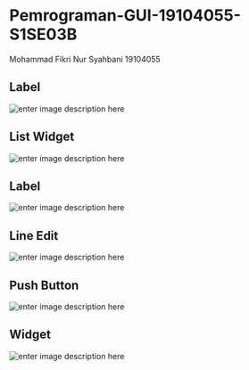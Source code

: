 # Pemrograman-GUI-19104055-S1SE03B
Mohammad Fikri Nur Syahbani
19104055

## Label
![enter image description here](https://i.ibb.co/8cRmyCt/1.jpg)

## List Widget

![enter image description here](https://i.ibb.co/qB6F2g2/2.jpg)

## Label
![enter image description here](https://i.ibb.co/fvZ9hqv/3.jpg)

## Line Edit
![enter image description here](https://i.ibb.co/XtF6687/4.jpg)

## Push Button
![enter image description here](https://i.ibb.co/1vKqGhW/5.jpg)

## Widget
![enter image description here](https://i.ibb.co/6ZyRrqv/6.jpg)

